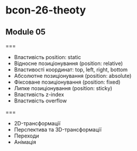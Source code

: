 # bcon-26-theoty

## Module 05

===

- Властивість position: static
- Відносне позиціонування (position: relative)
- Властивості координат: top, left, right, bottom
- Абсолютне позиціонування (position: absolute)
- Фіксоване позиціонування (position: fixed)
- Липке позиціонування (position: sticky)
- Властивість z-index
- Властивість overflow

===

- 2D-трансформації
- Перспектива та 3D-трансформації
- Переходи
- Анімація
